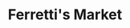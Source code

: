 ---
title: "Ferretti's Market"
url: /brewster/ferrettis-market-underpass-road/
shop: supermarket
---